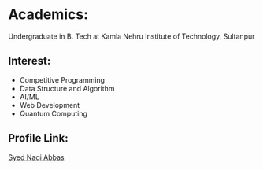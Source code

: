 # Academics:

 Undergraduate in B. Tech at Kamla Nehru Institute of Technology, Sultanpur

## Interest:
 - Competitive Programming
 - Data Structure and Algorithm
 - AI/ML
 - Web Development
 - Quantum Computing

## Profile Link:

[Syed Naqi Abbas](https://github.com/naqi72/)
